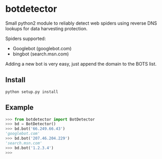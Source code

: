 botdetector
===========

Small python2 module to reliably detect web spiders using reverse DNS lookups
for data harvesting protection.


Spiders supported:

  * Googlebot (googlebot.com)
  * bingbot (search.msn.com)


Adding a new bot is very easy, just append the domain to the BOTS list.


Install
-------

    python setup.py install


Example
-------

```python
>>> from botdetector import BotDetector
>>> bd = BotDetector()
>>> bd.bot('66.249.66.43')
'googlebot.com'
>>> bd.bot('207.46.204.229')
'search.msn.com'
>>> bd.bot('1.2.3.4')
>>>
```
